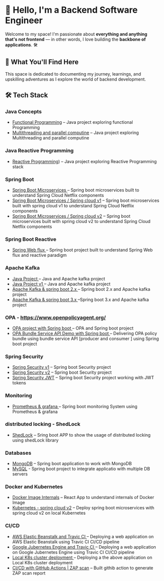 # 👋 Hello, I'm a Backend Software Engineer

Welcome to my space! I'm passionate about **everything and anything that's not frontend** — in other words, I love building the **backbone of applications**. 🛠️

## 🚀 What You'll Find Here

This space is dedicated to documenting my journey, learnings, and upskilling adventures as I explore the world of backend development.


## 🛠️ Tech Stack

### Java Concepts
- [Functional Programming](https://github.com/yashas224/functional-programming) – Java project exploring functional Programming
- [Multithreading and parallel computine](https://github.com/yashas224/multithreading-parallel-computing-java) – Java project exploring Multithreading and parallel computine


### Java Reactive Programming
- [Reactive Programming](https://github.com/yashas224/Project-Reactor)) – Java project exploring Reactive  Programming stack


### Spring Boot
- [Spring Boot Microservices ](https://github.com/yashas224/spring-boot-microservices) – Spring boot microservices built to understand Spring Cloud Netflix components 
- [Spring Boot Microservices / Spring cloud v1](https://github.com/yashas224/spring-cloud-v1) –  Spring boot microservices built with spring cloud v1 to understand Spring Cloud Netflix components
- [Spring Boot Microservices / Spring cloud v2](https://github.com/yashas224/spring-cloud-v2) –  Spring boot microservices built with spring cloud v2 to understand Spring Cloud Netflix components

### Spring Boot Reactive
- [Spring Web flux ](https://github.com/yashas224/spring-web-flux-project) – Spring boot project built to understand Spring Web flux and reactive paradigm

### Apache Kafka 
- [Java Project ](https://github.com/yashas224/kafka-java-project) – Java and Apache kafka project
- [Java Project v1 ](https://github.com/yashas224/kafka-basic-java-programming) – Java and Apache kafka project
- [Apache Kafka & spring boot 2.x ](https://github.com/yashas224/kafka-spring-boot) – Spring boot 2.x and Apache kafka project 
- [Apache Kafka & spring boot 3.x ](https://github.com/yashas224/kafka-spring-boot-3x) –Spring boot 3.x and Apache kafka project 


### OPA - https://www.openpolicyagent.org/
- [OPA project with Spring boot ](https://github.com/yashas224/OPA-spring-boot) – OPA  and Spring boot  project
- [OPA Bundle Service API Demo with Spring boot ](https://github.com/yashas224/OPA-bundle-spring-boot) – Delivering OPA policy bundle using bundle service API [producer and consumer ] using Spring boot  project



###  Spring Security
- [Spring Security v1](https://github.com/yashas224/spring-security-v1) – Spring boot Security project
- [Spring Security v2](https://github.com/yashas224/spring-security-v2) – Spring boot Security project 
- [Spring Security JWT](https://github.com/yashas224/spring-security-jwt) –   Spring boot Security project working with JWT tokens

###  Monitoring 
- [Prometheus & grafana ](https://github.com/yashas224/monitoring-spring-boot) – Spring boot monitoring System using Prometheus & grafana

###  distributed locking - ShedLock 
  - [ShedLock](https://github.com/yashas224/distributed-lock) – Sring boot APP to show the usage of distributed locking using shedLock library


 ###  Databases
  - [MongoDB](https://github.com/yashas224/docker-react) – Spring boot application to work with MongoDB
  - [MySQL](https://github.com/yashas224/spring-boot-multiple-datastores) -  Spring boot project to integrate applicatio with multiple DB servers

  ### Docker and Kubernetes
  - [Docker Image Internals](https://github.com/yashas224/docker-react) – React App to understand internals of Docker Image
  - [Kubernetes - spring cloud v2](https://github.com/yashas224/spring-cloud-v2-kubernetes) –  Deploy spring boot microservices with spring cloud v2 on local Kubernetes

  ###  CI/CD
  - [AWS Elastic Beanstalk and Travic CI ](https://github.com/yashas224/multi-container-elastic-beanstalk) – Deploying a  web application on AWS Elastic Beanstalk using  Travic CI CI/CD pipeline
  - [Google Jubernetes Engine  and Travic CI ](https://github.com/yashas224/kubernetes-deployment-test) – Deploying a  web application on Google Jubernetes Engine using  Travic CI CI/CD pipeline
  - [Local K8s cluster deployment ](https://github.com/yashas224/simplek8s) – Deploying a the above  application on Local K8s cluster deployment
 - [CI/CD with GitHub Actions | ZAP scan](https://github.com/yashas224/ZAP-github-action) – Built githib action to generate ZAP scan report 

